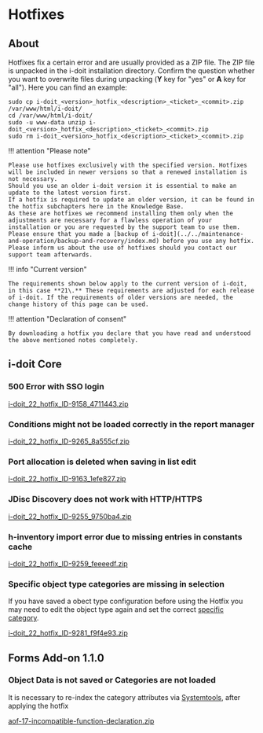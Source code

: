 # Hotfixes

About
-----

Hotfixes fix a certain error and are usually provided as a ZIP file. The ZIP file is unpacked in the i-doit installation directory. Confirm the question whether you want to overwrite files during unpacking (**Y** key for "yes" or **A** key for "all"). Here you can find an example:

```shell
sudo cp i-doit_<version>_hotfix_<description>_<ticket>_<commit>.zip /var/www/html/i-doit/
cd /var/www/html/i-doit/
sudo -u www-data unzip i-doit_<version>_hotfix_<description>_<ticket>_<commit>.zip
sudo rm i-doit_<version>_hotfix_<description>_<ticket>_<commit>.zip
```

!!! attention "Please note"

    Please use hotfixes exclusively with the specified version. Hotfixes will be included in newer versions so that a renewed installation is not necessary.
    Should you use an older i-doit version it is essential to make an update to the latest version first.
    If a hotfix is required to update an older version, it can be found in the hotfix subchapters here in the Knowledge Base.
    As these are hotfixes we recommend installing them only when the adjustments are necessary for a flawless operation of your installation or you are requested by the support team to use them. Please ensure that you made a [backup of i-doit](../../maintenance-and-operation/backup-and-recovery/index.md) before you use any hotfix.
    Please inform us about the use of hotfixes should you contact our support team afterwards.

!!! info "Current version"

    The requirements shown below apply to the current version of i-doit, in this case **21\.** These requirements are adjusted for each release of i-doit. If the requirements of older versions are needed, the change history of this page can be used.

!!! attention "Declaration of consent"

    By downloading a hotfix you declare that you have read and understood the above mentioned notes completely.

i-doit Core
-----------

### 500 Error with SSO login

[i-doit_22_hotfix_ID-9158_4711443.zip](../../assets/downloads/hotfixes/22/i-doit_22_hotfix_ID-9158_4711443.zip)

### Conditions might not be loaded correctly in the report manager

[i-doit_22_hotfix_ID-9265_8a555cf.zip](../../assets/downloads/hotfixes/22/i-doit_22_hotfix_ID-9265_8a555cf.zip)

### Port allocation is deleted when saving in list edit

[i-doit_22_hotfix_ID-9163_1efe827.zip](../../assets/downloads/hotfixes/22/i-doit_22_hotfix_ID-9163_1efe827.zip)

### JDisc Discovery does not work with HTTP/HTTPS

[i-doit_22_hotfix_ID-9255_9750ba4.zip](../../assets/downloads/hotfixes/22/i-doit_22_hotfix_ID-9255_9750ba4.zip)

### h-inventory import error due to missing entries in constants cache

[i-doit_22_hotfix_ID-9259_feeeedf.zip](../../assets/downloads/hotfixes/22/i-doit_22_hotfix_ID-9259_feeeedf.zip)

### Specific object type categories are missing in selection
If you have saved a obect type configuration before using the Hotfix you may need to edit the object type again and set the correct [specific category](../../basics/custom-object-types.md).

[i-doit_22_hotfix_ID-9281_f9f4e93.zip](../../assets/downloads/hotfixes/22/i-doit_22_hotfix_ID-9281_f9f4e93.zip)

Forms Add-on 1.1.0
------------------

### Object Data is not saved or Categories are not loaded

It is necessary to re-index the category attributes via [Systemtools](../../system-administration/system-settings/index.md), after applying the hotfix

[aof-17-incompatible-function-declaration.zip](../../assets/downloads/hotfixes/forms/aof-17-incompatible-function-declaration.zip)